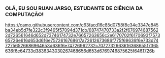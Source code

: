 ### OLÁ, EU SOU RUAN JARSO, ESTUDANTE DE CIÊNCIA DA COMPUTAÇÃO! 

https://camo.githubusercontent.com/c63facd16c85d0758f8e34e3347e845ba34eb5d7fe322c3f9465f57094d371cb/68747470733a2f2f6769746875622d726561646d652d73746174732e76657263656c2e6170702f6170693f757365726e616d653d616e7572616768617a72612673686f775f69636f6e733d7472756526686964653d636f6e74726962732c7072732663616368655f7365636f6e64733d3836343030267468656d653d6769746875625f6461726b
